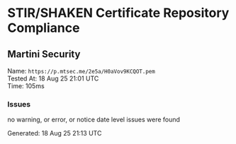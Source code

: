 # STIR/SHAKEN Certificate Repository Compliance

## Martini Security

Name: `https://p.mtsec.me/2e5a/H0aVov9KCQOT.pem`\
Tested At: 18 Aug 25 21:01 UTC\
Time: 105ms

### Issues

no warning, or error, or notice date level issues were found

Generated: 18 Aug 25 21:13 UTC